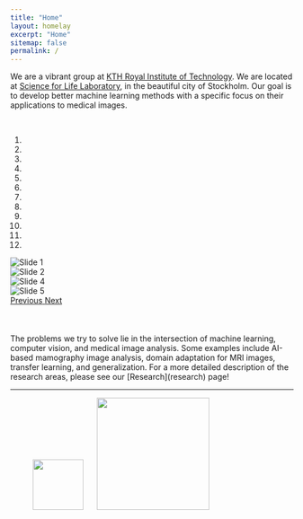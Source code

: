 ```yaml
---
title: "Home"
layout: homelay
excerpt: "Home"
sitemap: false
permalink: /
---
```


We are a vibrant group at [KTH Royal Institute of Technology](https://www.kth.se/en). We are located at [Science for Life Laboratory](https://www.scilifelab.se/), in the beautiful city of Stockholm. Our goal is to develop better machine learning methods with a specific focus on their applications to medical images.

<!-- <br>
<div class="container-fluid text-center">
<img src="images/homepic/slider/Moein_SciLifeLab.jpg" alt="SciLifeLab" width="450"/>
<div class="row">
</div>
</div>
<br> -->

<br>

<div markdown="0" id="carousel" class="carousel slide carousel-center" data-ride="carousel" data-interval="4000" data-pause="hover" >
	<!-- Menu -->
	<ol class="carousel-indicators">
		<li data-target="#carousel" data-slide-to="0" class="active"></li>
		<li data-target="#carousel" data-slide-to="1"></li>
		<li data-target="#carousel" data-slide-to="2"></li>
		<li data-target="#carousel" data-slide-to="3"></li>
		<li data-target="#carousel" data-slide-to="4"></li>
		<li data-target="#carousel" data-slide-to="5"></li>
		<li data-target="#carousel" data-slide-to="6"></li>
		<li data-target="#carousel" data-slide-to="7"></li>
		<li data-target="#carousel" data-slide-to="8"></li>
		<li data-target="#carousel" data-slide-to="9"></li>
		<li data-target="#carousel" data-slide-to="10"></li>
		<li data-target="#carousel" data-slide-to="11"></li>
	</ol>

<!-- Items -->
<div class="carousel-inner" markdown="0">
		<div class="item active">
				<img src="{{ site.url }}{{ site.baseurl }}/images/homepic/slider_2/Moein_SciLifeLab.png" alt="Slide 1"/>
		</div>
		<div class="item">
				<img src="{{ site.url }}{{ site.baseurl }}/images/homepic/slider_2/csaw_s.png" alt="Slide 2" />
		</div>
		<div class="item">
				<img src="{{ site.url }}{{ site.baseurl }}/images/homepic/slider_2/deidentified.png" alt="Slide 4" />
		</div>
		<div class="item">
				<img src="{{ site.url }}{{ site.baseurl }}/images/homepic/slider_2/trans_vs_cnn_saliency.png" alt="Slide 5" />
		</div>
		<div class="item">
				<img src="{{ site.url }}{{ site.baseurl }}/images/homepic/slider_2/Patch_1.png" alt="" />
		</div>       
		<div class="item">
				<img src="{{ site.url }}{{ site.baseurl }}/images/homepic/slider_2/Patch_4.png" alt="" />
		</div>
		<div class="item">
				<img src="{{ site.url }}{{ site.baseurl }}/images/homepic/slider_2/artefact_1.png" alt="" />
		</div> 
		<div class="item">
				<img src="{{ site.url }}{{ site.baseurl }}/images/homepic/slider_2/csaw_m_1.png" alt="" />
		</div> 
		<div class="item">
				<img src="{{ site.url }}{{ site.baseurl }}/images/homepic/slider_2/feature_reuse_1.png" alt="" />
		</div> 
		<div class="item">
				<img src="{{ site.url }}{{ site.baseurl }}/images/homepic/slider_2/meta_guided_1.png" alt="" />
		</div> 
		<div class="item">
				<img src="{{ site.url }}{{ site.baseurl }}/images/homepic/slider_2/meta_guided_2.png" alt="" />
		</div> 
		<div class="item">
				<img src="{{ site.url }}{{ site.baseurl }}/images/homepic/slider_2/ovarian_1.png" alt="" />
		</div>    
</div>
	<a class="left carousel-control" href="#carousel" role="button" data-slide="prev">
		<span class="glyphicon glyphicon-chevron-left" aria-hidden="true"></span>
		<span class="sr-only">Previous</span>
	</a>
	<a class="right carousel-control" href="#carousel" role="button" data-slide="next">
		<span class="glyphicon glyphicon-chevron-right" aria-hidden="true"></span>
		<span class="sr-only">Next</span>
	</a>
</div>
<br>
<br>
<br>
The problems we try to solve lie in the intersection of machine learning, computer vision, and medical image analysis. Some examples include AI-based mamography image analysis, domain adaptation for MRI images, transfer learning, and generalization. For a more detailed description of the research areas, please see our [Research](research) page!

---
<figure>
  <img src="{{ site.url }}{{ site.baseurl }}/images/logopic/KTH_Logotyp_RGB_2013.png" style="width: 90px; margin: 0px 20px 0px 0px">
  <img src="{{ site.url }}{{ site.baseurl }}/images/logopic/SciLifeLab_Logotype_Green_POS.jpg" style="width: 200px">
</figure>
<br>
